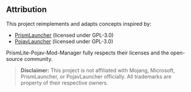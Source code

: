 ## Attribution

This project reimplements and adapts concepts inspired by:

- [PrismLauncher](https://github.com/PrismLauncher/PrismLauncher) (licensed under GPL-3.0)
- [PojavLauncher](https://github.com/PojavLauncherTeam/PojavLauncher) (licensed under GPL-3.0)

PrismLite-Pojav-Mod-Manager fully respects their licenses and the open-source community.

> **Disclaimer:** This project is not affiliated with Mojang, Microsoft, PrismLauncher, or PojavLauncher officially. All trademarks are property of their respective owners.
